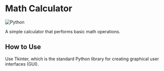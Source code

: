 # Math Calculator
![Python](https://img.shields.io/badge/python-3670A0?style=for-the-badge&logo=python&logoColor=ffdd54) 
 
A simple calculator that performs basic math operations.

## How to Use
Use Tkinter, which is the standard Python library for creating graphical user interfaces (GUI).

